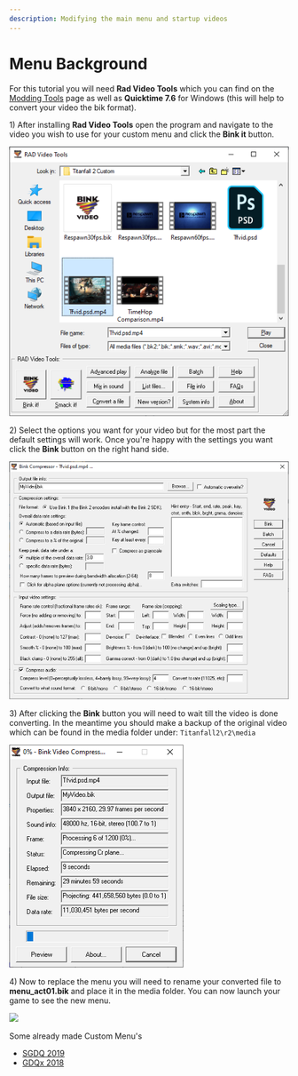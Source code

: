 ```yaml
---
description: Modifying the main menu and startup videos
---
```


# Menu Background

For this tutorial you will need **Rad Video Tools** which you can find on the [Modding Tools](../../../how-to-start-modding/modding-introduction/modding-tools/) page as well as **Quicktime 7.6** for Windows (this will help to convert your video the bik format).

1\) After installing **Rad Video Tools** open the program and navigate to the video you wish to use for your custom menu and click the **Bink it** button.

![](../../../.gitbook/assets/bik1.png)

2\) Select the options you want for your video but for the most part the default settings will work. Once you're happy with the settings you want click the **Bink** button on the right hand side.

![](../../../.gitbook/assets/bik2.png)

3\) After clicking the **Bink** button you will need to wait till the video is done converting. In the meantime you should make a backup of the original video which can be found in the media folder under: `Titanfall2\r2\media`

![](../../../.gitbook/assets/bik3.png)

4\) Now to replace the menu you will need to rename your converted file to **menu\_act01.bik** and place it in the media folder. You can now launch your game to see the new menu.

![](../../../.gitbook/assets/snapshot0005.jpg)

Some already made Custom Menu's

* [SGDQ 2019](https://www.youtube.com/watch?v=jVn4hRA8pJY)
* [GDQx 2018](https://www.youtube.com/watch?v=b-mU1Nq4eck)

